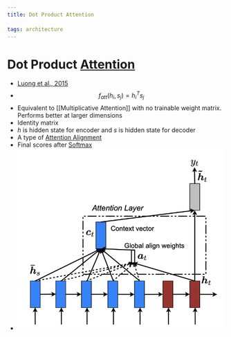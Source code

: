 ```yaml
---
title: Dot Product Attention

tags: architecture 
---
```


# Dot Product [Attention](Attention.md)
- [Luong et al., 2015](https://arxiv.org/pdf/1508.04025.pdf)
- $$f_{att}(h_{i}, s_{j}) = h_{i}^{T}s_{j}$$
- Equivalent to [[Multiplicative Attention]] with no trainable weight matrix. Performs better at larger dimensions
- Identity matrix
- $h$ is hidden state for encoder and $s$ is hidden state for decoder
- A type of [Attention Alignment](Attention%20Alignment.md)
- Final scores after [Softmax](Softmax.md)
- ![](assets/Pasted%20image%2020220621174933.png)


















